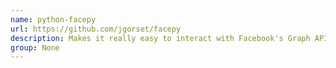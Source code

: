 ```yaml
---
name: python-facepy
url: https://github.com/jgorset/facepy
description: Makes it really easy to interact with Facebook's Graph API.
group: None
---
```

